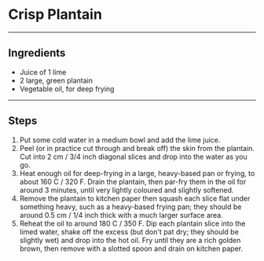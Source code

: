# Crisp Plantain


---

## Ingredients

* Juice of 1 lime
* 2 large, green plantain
* Vegetable oil, for deep frying

---

## Steps

1.  Put some cold water in a medium bowl and add the lime juice.
2.  Peel (or in practice cut through and break off) the skin from the plantain. Cut into 2 cm / 3/4 inch diagonal slices and drop into the water as you go.
3.  Heat enough oil for deep-frying in a large, heavy-based pan or frying, to about 160 C / 320 F. Drain the plantain, then par-fry them in the oil for around 3 minutes, until very lightly coloured and slightly softened.
4.  Remove the plantain to kitchen paper then squash each slice flat under something heavy, such as a heavy-based frying pan; they should be around 0.5 cm / 1/4 inch thick with a much larger surface area.
5.  Reheat the oil to around 180 C / 350 F. Dip each plantain slice into the limed water, shake off the excess (but don't pat dry; they should be slightly wet) and drop into the hot oil. Fry until they are a rich golden brown, then remove with a slotted spoon and drain on kitchen paper.